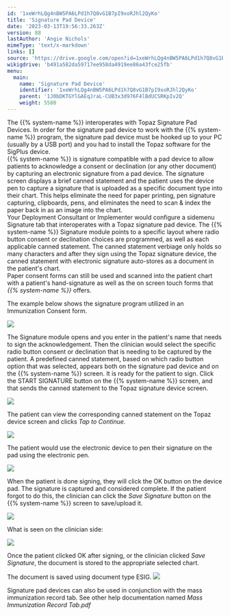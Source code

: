 ```yaml
---
id: '1xeWrhLQg4nBW5PA6LPd1h7Q8vG1B7pI9xoRJhl2QyKo'
title: 'Signature Pad Device'
date: '2023-03-13T19:56:33.263Z'
version: 88
lastAuthor: 'Angie Nichols'
mimeType: 'text/x-markdown'
links: []
source: 'https://drive.google.com/open?id=1xeWrhLQg4nBW5PA6LPd1h7Q8vG1B7pI9xoRJhl2QyKo'
wikigdrive: 'b491a582da59717ee958da4919ee86a43fce25fb'
menu:
  main:
    name: 'Signature Pad Device'
    identifier: '1xeWrhLQg4nBW5PA6LPd1h7Q8vG1B7pI9xoRJhl2QyKo'
    parent: '1J0bDKTGYlGAEqJraL-CUB3x3d976F4lBdUCSRKpIv2Q'
    weight: 5580
---
```

The  {{% system-name %}} interoperates with Topaz Signature Pad Devices.  In order for the signature pad device to work with the {{% system-name %}} program, the signature pad device must be hooked up to your PC (usually by a USB port) and you had to install the Topaz software for the SigPlus device.  
{{% system-name %}} is signature compatible with a pad device to allow patients to acknowledge a consent or declination (or any other document) by capturing an electronic signature from a pad device. The signature screen displays a brief canned statement and the patient uses the device pen to capture a signature that is uploaded as a specific document type into their chart. This helps eliminate the need for paper printing, pen signature capturing, clipboards, pens, and eliminates the need to scan & index the paper back in as an image into the chart.   
Your Deployment Consultant or Implementer would configure a sidemenu Signature tab that interoperates with a Topaz signature pad device.  The {{% system-name %}} Signature module points to a specific layout where radio button consent or declination choices are programmed, as well as each applicable canned statement. The canned statement verbiage only holds so many characters and after they sign using the Topaz signature device, the canned statement with electronic signature auto-stores as a document in the patient's chart.   
Paper consent forms can still be used and scanned into the patient chart with a patient's hand-signature as well as the on screen touch forms that *{{% system-name %}}* offers.

The example below shows the signature program utilized in an Immunization Consent form. 
  
![](../signature-pad-device.assets/a5c60a8a1634c8473132665402b9f8fe.png)  


The Signature module opens and you enter in the patient's name that needs to sign the acknowledgement. Then the clinician would select the specific radio button consent or declination that is needing to be captured by the patient.  A predefined canned statement, based on which radio button option that was selected, appears both on the signature pad device and on the {{% system-name %}} screen. It is ready for the patient to sign.
Click the START SIGNATURE button on the {{% system-name %}} screen, and that sends the canned statement to the Topaz signature device screen.
  
![](../signature-pad-device.assets/e138e7a64dec9093565350b916aeaa86.png)  


The patient can view the corresponding canned statement on the Topaz device screen and clicks *Tap to Continue*.
  
![](../signature-pad-device.assets/1c140a296726a58014aa22ed39cc2634.png)  


The patient would use the electronic device to pen their signature on the pad using the electronic pen.
  
![](../signature-pad-device.assets/12bc33dfd5c4721e6326cbdfc860d6b6.png)  

When the patient is done signing, they will click the OK button on the device pad.
The signature is captured and considered complete.  If the patient forgot to do this, the clinician can click the *Save Signature* button on the {{% system-name %}} screen to save/upload it.
  
![](../signature-pad-device.assets/3658b26c92ab409305e4afcab63421ea.png)  


What is seen on the clinician side:
  
![](../signature-pad-device.assets/28a780f464f76d223b19356814c00ce0.png)  



Once the patient clicked OK after signing, or the clinician clicked *Save Signature*, the document is stored to the appropriate selected chart.

  
The document is saved using document type ESIG. ![](../signature-pad-device.assets/abe990adfbc706dc1e0dff6ec786952d.png)  


Signature pad devices can also be used in conjunction with the mass immunization record tab. See other help documentation named *Mass Immunization Record Tab.pdf*
